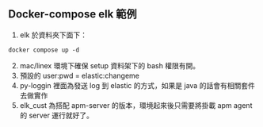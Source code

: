 ## Docker-compose elk 範例
1. elk 於資料夾下面下：
```
docker compose up -d
```
2. mac/linex 環境下確保 setup 資料架下的 bash 權限有開。
3. 預設的 user:pwd = elastic:changeme
4. py-loggin 裡面為發送 log 到 elastic 的方式，如果是 java 的話會有相關套件去做實作  
5. elk_cust 為搭配 apm-server 的版本，環境起來後只需要將掛載 apm agent 的 server 運行就好了。  